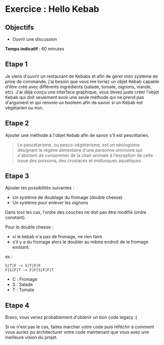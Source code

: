# Exercice : Hello Kebab

## Objectifs

- Ouvrir une discussion

**Temps indicatif** : 60 minutes

## Etape 1

Je viens d'ouvrir un restaurant de Kebabs et afin de gérer mon système de prise de commande, j'ai besoin que vous me livriez un objet Kebab capable d'être créé avec différents ingrédients (salade, tomate, oignons, viande, etc). J'ai déjà conçu une interface graphique, vous devez juste créer l'objet Kebab qui doit seulement avoir une seule méthode qui ne prend pas d'argument et qui renvoie un booleen afin de savoir si un Kebab est végétarien ou non.

## Etape 2

Ajouter une méthode à l'objet Kebab afin de savoir s'il est pescétarien.

> Le pescétarisme, ou pesco-végétarisme, est un néologisme désignant le régime alimentaire d'une personne omnivore qui s'abstient de consommer de la chair animale à l'exception de celle issue des poissons, des crustacés et mollusques aquatiques.

## Etape 3

Ajouter les possibilités suivantes :
- Un système de doublage du fromage (double cheese)
- Un système pour enlever les oignons

Dans tout les cas, l'ordre des couches ne doit pas être modifié (ordre constant).

Pour le double cheese :
- si le kebab n'a pas de fromage, ne rien faire
- s'il y a du fromage alors le doubler au même endroit de le fromage existant.

ex :

```
S|T|F -> S|T|F|F
F|S|F|T -> F|F|S|F|F|T
```

- C : Fromage
- S : Salade
- T : Tomate

## Etape 4

Bravo, vous venez probablement d'obtenir un bon code legacy :) 

Si ne n'est pas le cas, faites marcher votre code puis réféchir à comment vous auriez pu architecturer votre code maintenant que vous avez une meilleure vision du projet.